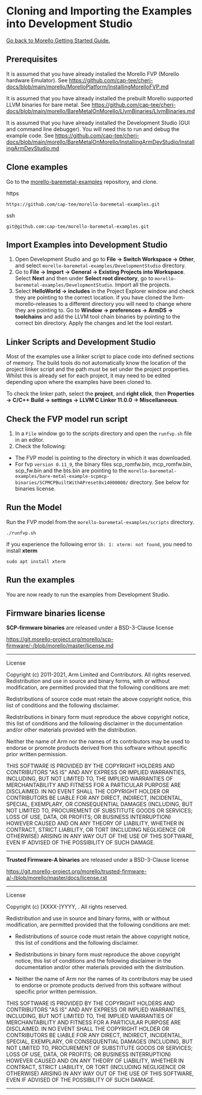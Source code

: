 # Cloning and Importing the Examples into Development Studio

 [Go back to Morello Getting Started Guide.](./../../../../morello-getting-started.md)

 ## Prerequisites

It is assumed that you have already installed the Morello FVP (Morello hardware Emulator). See https://github.com/cap-tee/cheri-docs/blob/main/morello/MorelloPlatform/InstallingMorelloFVP.md 

It is assumed that you have already installed the prebuilt Morello supported LLVM binaries for bare metal. See https://github.com/cap-tee/cheri-docs/blob/main/morello/BareMetalOnMorello/LlvmBinaries/LlvmBinaries.md

It is assumed that you have already installed the Development Studio (GUI and command line debugger). You will need this to run and debug the example code. See https://github.com/cap-tee/cheri-docs/blob/main/morello/BareMetalOnMorello/InstallingArmDevStudio/InstallingArmDevStudio.md

## Clone examples

Go to the [morello-baremetal-examples](https://github.com/cap-tee/morello-baremetal-examples) repository, and clone.

https

```
https://github.com/cap-tee/morello-baremetal-examples.git
```
ssh

```
git@github.com:cap-tee/morello-baremetal-examples.git
```

## Import Examples into Development Studio

1. Open Development Studio and go to **File -> Switch Workspace -> Other**, and select `morello-baremetal-examples/DevelopmentStudio` directory.
2. Go to **File -> Import -> General -> Existing Projects into Workspace**. Select **Next** and then under **Select root directory**, go to `morello-baremetal-examples/DevelopmentStudio`. Import all the projects.
3. Select **HelloWorld -> includes** in the Project Explorer window and check they are pointing to the correct location. If you have cloned the llvm-morello-releases to a different directory you will need to change where they are pointing to. Go to **Window -> preferences -> ArmDS -> toolchains** and add the LLVM tool chain binaries by pointing to the correct bin directory. Apply the changes and let the tool restart.

## Linker Scripts and Development Studio

Most of the examples use a linker script to place code into defined sections of memory. The build tools do not automatically know the location of the project linker script and the path must be set under the project properties. Whilst this is already set for each project, it may need to be edited depending upon where the examples have been cloned to. 

To check the linker path, select the **project**, and **right click**, then **Properties -> C/C++ Build -> settings -> LLVM C Linker 11.0.0 -> Miscellaneous**.

## Check the FVP model run script

1. In a `File` window go to the scripts directory and open the `runfvp.sh` file in an editor. 
2. Check the following:
* The FVP model is pointing to the directory in which it was downloaded.
* For fvp `version 0.11_9`, the binary files scp_romfw.bin, mcp_romfw.bin, scp_fw.bin and the bts.bin are pointing to the `morello-baremetal-examples/bare-metal-example-scpmcp-binaries/SCPMCPBuiltWithAPreset0x14000000/` directory. See below for binaries license.

## Run the Model
Run the FVP model from the `morello-baremetal-examples/scripts` directory.

```
./runfvp.sh
```

If you experience the following error `Sh: 1: xterm: not found`, you need to install **xterm**

```
sudo apt install xterm
```


## Run the examples
You are now ready to run the examples from Development Studio.

## Firmware binaries license

**SCP-firmware binaries** are released under a BSD-3-Clause license 

https://git.morello-project.org/morello/scp-firmware/-/blob/morello/master/license.md

---
License

Copyright (c) 2011-2021, Arm Limited and Contributors. All rights reserved.
Redistribution and use in source and binary forms, with or without modification,
are permitted provided that the following conditions are met:


Redistributions of source code must retain the above copyright notice, this
list of conditions and the following disclaimer.


Redistributions in binary form must reproduce the above copyright notice,
this list of conditions and the following disclaimer in the documentation
and/or other materials provided with the distribution.


Neither the name of Arm nor the names of its contributors may be used to
endorse or promote products derived from this software without specific prior
written permission.


THIS SOFTWARE IS PROVIDED BY THE COPYRIGHT HOLDERS AND CONTRIBUTORS "AS IS" AND
ANY EXPRESS OR IMPLIED WARRANTIES, INCLUDING, BUT NOT LIMITED TO, THE IMPLIED
WARRANTIES OF MERCHANTABILITY AND FITNESS FOR A PARTICULAR PURPOSE ARE
DISCLAIMED. IN NO EVENT SHALL THE COPYRIGHT HOLDER OR CONTRIBUTORS BE LIABLE FOR
ANY DIRECT, INDIRECT, INCIDENTAL, SPECIAL, EXEMPLARY, OR CONSEQUENTIAL DAMAGES
(INCLUDING, BUT NOT LIMITED TO, PROCUREMENT OF SUBSTITUTE GOODS OR SERVICES;
LOSS OF USE, DATA, OR PROFITS; OR BUSINESS INTERRUPTION) HOWEVER CAUSED AND ON
ANY THEORY OF LIABILITY, WHETHER IN CONTRACT, STRICT LIABILITY, OR TORT
(INCLUDING NEGLIGENCE OR OTHERWISE) ARISING IN ANY WAY OUT OF THE USE OF THIS
SOFTWARE, EVEN IF ADVISED OF THE POSSIBILITY OF SUCH DAMAGE.

---


**Trusted Firmware-A binaries** are released under a BSD-3-Clause license

https://git.morello-project.org/morello/trusted-firmware-a/-/blob/morello/master/docs/license.rst

---

License

Copyright (c) [XXXX-]YYYY, <OWNER>. All rights reserved.

Redistribution and use in source and binary forms, with or without modification,
are permitted provided that the following conditions are met:

-  Redistributions of source code must retain the above copyright notice, this
list of conditions and the following disclaimer.

-  Redistributions in binary form must reproduce the above copyright notice,
this list of conditions and the following disclaimer in the documentation
and/or other materials provided with the distribution.

-  Neither the name of Arm nor the names of its contributors may be used to
endorse or promote products derived from this software without specific
prior written permission.

THIS SOFTWARE IS PROVIDED BY THE COPYRIGHT HOLDERS AND CONTRIBUTORS "AS IS" AND
ANY EXPRESS OR IMPLIED WARRANTIES, INCLUDING, BUT NOT LIMITED TO, THE IMPLIED
WARRANTIES OF MERCHANTABILITY AND FITNESS FOR A PARTICULAR PURPOSE ARE
DISCLAIMED. IN NO EVENT SHALL THE COPYRIGHT HOLDER OR CONTRIBUTORS BE LIABLE FOR
ANY DIRECT, INDIRECT, INCIDENTAL, SPECIAL, EXEMPLARY, OR CONSEQUENTIAL DAMAGES
(INCLUDING, BUT NOT LIMITED TO, PROCUREMENT OF SUBSTITUTE GOODS OR SERVICES;
LOSS OF USE, DATA, OR PROFITS; OR BUSINESS INTERRUPTION) HOWEVER CAUSED AND ON
ANY THEORY OF LIABILITY, WHETHER IN CONTRACT, STRICT LIABILITY, OR TORT
(INCLUDING NEGLIGENCE OR OTHERWISE) ARISING IN ANY WAY OUT OF THE USE OF THIS
SOFTWARE, EVEN IF ADVISED OF THE POSSIBILITY OF SUCH DAMAGE.


---


